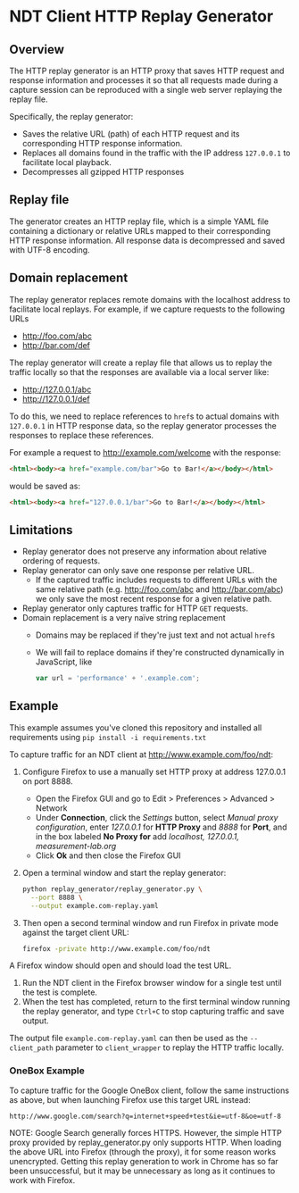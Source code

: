 # NDT Client HTTP Replay Generator

## Overview

The HTTP replay generator is an HTTP proxy that saves HTTP request and response
information and processes it so that all requests made during a capture session
can be reproduced with a single web server replaying the replay file.

Specifically, the replay generator:

* Saves the relative URL (path) of each HTTP request and its corresponding
  HTTP response information.
* Replaces all domains found in the traffic with the IP address `127.0.0.1` to
  facilitate local playback.
* Decompresses all gzipped HTTP responses

## Replay file

The generator creates an HTTP replay file, which is a simple YAML file
containing a dictionary or relative URLs mapped to their corresponding HTTP
response information. All response data is decompressed and saved with UTF-8
encoding.

## Domain replacement

The replay generator replaces remote domains with the localhost address to
facilitate local replays. For example, if we capture requests to the following
URLs

* http://foo.com/abc
* http://bar.com/def

The replay generator will create a replay file that allows us to replay the
traffic locally so that the responses are available via a local server like:

* http://127.0.0.1/abc
* http://127.0.0.1/def

To do this, we need to replace references to `href`s to actual domains with
`127.0.0.1` in HTTP response data, so the replay generator processes the
responses to replace these references.

For example a request to http://example.com/welcome with the response:

```html
<html><body><a href="example.com/bar">Go to Bar!</a></body></html>
```
would be saved as:

```html
<html><body><a href="127.0.0.1/bar">Go to Bar!</a></body></html>
```

## Limitations

* Replay generator does not preserve any information about relative ordering of
  requests.
* Replay generator can only save one response per relative URL.
  * If the captured traffic includes requests to different URLs with the same
    relative path (e.g. http://foo.com/abc and http://bar.com/abc) we only save
    the most recent response for a given relative path.
* Replay generator only captures traffic for HTTP `GET` requests.
* Domain replacement is a very naïve string replacement
  * Domains may be replaced if they're just text and not actual `href`s
  * We will fail to replace domains if they're constructed dynamically in
    JavaScript, like

      ```javascript
      var url = 'performance' + '.example.com';
      ```

## Example

This example assumes you've cloned this repository and installed all requirements using ```pip install -i requirements.txt```

To capture traffic for an NDT client at http://www.example.com/foo/ndt:

1. Configure Firefox to use a manually set HTTP proxy at address 127.0.0.1 on
   port 8888.

   * Open the Firefox GUI and go to Edit > Preferences > Advanced > Network
   * Under **Connection**, click the _Settings_ button, select _Manual proxy configuration_, enter _127.0.0.1_ for **HTTP Proxy** and _8888_ for **Port**, and in the box labeled **No Proxy for** add _localhost, 127.0.0.1, measurement-lab.org_
   * Click **Ok** and then close the Firefox GUI

1. Open a terminal window and start the replay generator:
    ```bash
    python replay_generator/replay_generator.py \
      --port 8888 \
      --output example.com-replay.yaml
    ```

1. Then open a second terminal window and run Firefox in private mode against the target client URL:
    ```bash
    firefox -private http://www.example.com/foo/ndt
    ```
  A Firefox window should open and should load the test URL.

1. Run the NDT client in the Firefox browser window for a single test until the test is complete.
1. When the test has completed, return to the first terminal window running the replay generator, and type ```Ctrl+C``` to stop capturing traffic and save output.

The output file `example.com-replay.yaml` can then be used as the
`--client_path` parameter to `client_wrapper` to replay the HTTP traffic
locally.

### OneBox Example
To capture traffic for the Google OneBox client, follow the same instructions as
above, but when launching Firefox use this target URL instead:
```
http://www.google.com/search?q=internet+speed+test&ie=utf-8&oe=utf-8
```

NOTE: Google Search generally forces HTTPS. However, the simple HTTP proxy
provided by replay_generator.py only supports HTTP. When loading the above URL
into Firefox (through the proxy), it for some reason works unencrypted. Getting
this replay generation to work in Chrome has so far been unsuccessful, but it
may be unnecessary as long as it continues to work with Firefox.
